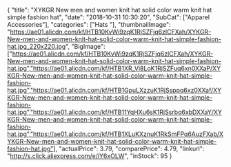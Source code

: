 {
	"title": "XYKGR New men and women knit hat solid color warm knit hat simple fashion hat",
	"date": "2018-10-31 10:30:20",
	"SubCat": ["Apparel Accessories"],
	"categories": ["Hats "],
	"thumbnailImage": "https://ae01.alicdn.com/kf/HTB10KvWi9zqK1RjSZFjq6zlCFXah/XYKGR-New-men-and-women-knit-hat-solid-color-warm-knit-hat-simple-fashion-hat.jpg_220x220.jpg",
	"BigImage": ["https://ae01.alicdn.com/kf/HTB10KvWi9zqK1RjSZFjq6zlCFXah/XYKGR-New-men-and-women-knit-hat-solid-color-warm-knit-hat-simple-fashion-hat.jpg","https://ae01.alicdn.com/kf/HTB1XR_Vi8LoK1RjSZFuq6xn0XXaP/XYKGR-New-men-and-women-knit-hat-solid-color-warm-knit-hat-simple-fashion-hat.jpg","https://ae01.alicdn.com/kf/HTB1GpuLXzzuK1RjSsppq6xz0XXaf/XYKGR-New-men-and-women-knit-hat-solid-color-warm-knit-hat-simple-fashion-hat.jpg","https://ae01.alicdn.com/kf/HTB11YqHXu6sK1RjSsrbq6xbDXXaY/XYKGR-New-men-and-women-knit-hat-solid-color-warm-knit-hat-simple-fashion-hat.jpg","https://ae01.alicdn.com/kf/HTB1XLuKXznuK1RkSmFPq6AuzFXab/XYKGR-New-men-and-women-knit-hat-solid-color-warm-knit-hat-simple-fashion-hat.jpg"],
	"actualPrice": 3.79,
	"comparePrice": 4.79,
	"linkurl": "http://s.click.aliexpress.com/e/iY6xOLW",
	"inStock": 95
}
